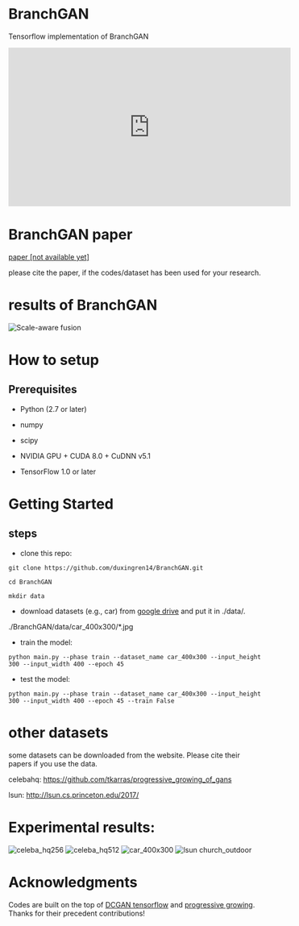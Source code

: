 # BranchGAN
Tensorflow implementation of BranchGAN

<iframe width="560" height="315" src="https://www.youtube.com/embed/syXtdQFz_yY" frameborder="0" allow="autoplay; encrypted-media" allowfullscreen></iframe>

 # BranchGAN paper
<a href="https://arxiv.org/abs/1803.08467">paper [not available yet]</a>

please cite the paper, if the codes/dataset has been used for your research.

# results of BranchGAN

![Scale-aware fusion](https://github.com/duxingren14/BranchGAN/blob/master/teaser.png)

# How to setup

## Prerequisites

* Python (2.7 or later)

* numpy

* scipy

* NVIDIA GPU + CUDA 8.0 + CuDNN v5.1

* TensorFlow 1.0 or later


# Getting Started
## steps

* clone this repo:

```
git clone https://github.com/duxingren14/BranchGAN.git

cd BranchGAN

mkdir data
```

* download datasets (e.g., car) from <a href="https://drive.google.com/open?id=1cLvx0qECkgAV5rZGsrS30FtVOOOGkeim">google drive</a> and put it in ./data/.

./BranchGAN/data/car_400x300/\*.jpg 


* train the model:

```
python main.py --phase train --dataset_name car_400x300 --input_height 300 --input_width 400 --epoch 45
```

* test the model:

```
python main.py --phase train --dataset_name car_400x300 --input_height 300 --input_width 400 --epoch 45 --train False

```

# other datasets

some datasets can be downloaded from the website. Please cite their papers if you use the data. 

celebahq: https://github.com/tkarras/progressive_growing_of_gans

lsun: http://lsun.cs.princeton.edu/2017/


# Experimental results:

![celeba_hq256](https://github.com/duxingren14/BranchGAN/blob/master/face256.png)
![celeba_hq512](https://github.com/duxingren14/BranchGAN/blob/master/face512.png)
![car_400x300](https://github.com/duxingren14/BranchGAN/blob/master/car.png)
![lsun church_outdoor](https://github.com/duxingren14/BranchGAN/blob/master/lsun.png)

# Acknowledgments

Codes are built on the top of <a href="https://github.com/tkarras/progressive_growing_of_gans">DCGAN tensorflow</a> and <a href="https://github.com/tkarras/progressive_growing_of_gans">progressive growing</a>. Thanks for their precedent contributions!

